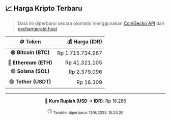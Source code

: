

<!-- HARGA_KRIPTO -->
## 📈 Harga Kripto Terbaru

> Data ini diperbarui secara otomatis menggunakan [CoinGecko API](https://www.coingecko.com/) dan [exchangerate.host](https://exchangerate.host/)

<div align="center">

| 🪙 Token | 💰 Harga (IDR) |
|:------:|---------------:|
| 🟠 **Bitcoin (BTC)**   | Rp 1.715.734.967 |
| 🔵 **Ethereum (ETH)**  | Rp 41.321.105 |
| 🟣 **Solana (SOL)**    | Rp 2.379.096 |
| 🟢 **Tether (USDT)**   | Rp 16.309 |

---

💱 **Kurs Rupiah (USD → IDR)**: Rp 16.286

🕒 <sub>Terakhir diperbarui: 13/6/2025, 15.24.20</sub>

</div>
<!-- /HARGA_KRIPTO -->